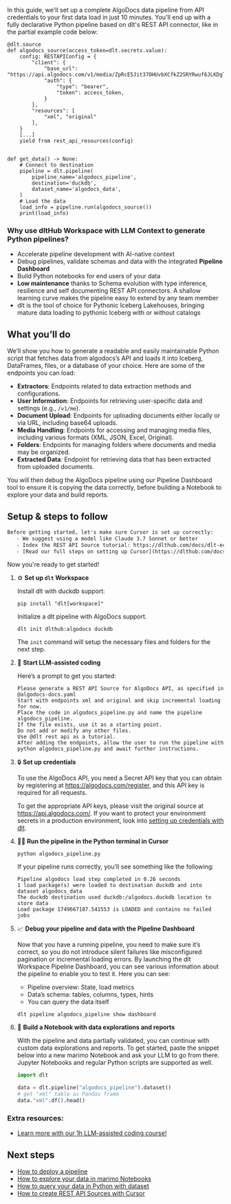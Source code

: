 In this guide, we'll set up a complete AlgoDocs data pipeline from API credentials to your first data load in just 10 minutes. You'll end up with a fully declarative Python pipeline based on dlt's REST API connector, like in the partial example code below:

```python-outcome
@dlt.source
def algodocs_source(access_token=dlt.secrets.value):
    config: RESTAPIConfig = {
        "client": {
            "base_url": "https://api.algodocs.com/v1/media/ZpRcE5Jit37OHUvbXCfkZ2SRYRwuf6JLKDgTwV4guKEnMB6Tvw7IJ3Tw6AOn8OCXUWDDdceB8zqOY5EWkczjyBChkkmwGhHfHh3qx2gTS5aKdE8BvrCvPTYSUWTtpivq/1",
            "auth": {
                "type": "bearer",
                "token": access_token,
            }
        },
        "resources": [
            "xml", "original"
        ],
    }
    [...]
    yield from rest_api_resources(config)


def get_data() -> None:
    # Connect to destination
    pipeline = dlt.pipeline(
        pipeline_name='algodocs_pipeline',
        destination='duckdb',
        dataset_name='algodocs_data', 
    )
    # Load the data
    load_info = pipeline.run(algodocs_source())
    print(load_info) 
```

### Why use dltHub Workspace with LLM Context to generate Python pipelines?

- Accelerate pipeline development with AI-native context
- Debug pipelines, validate schemas and data with the integrated **Pipeline Dashboard**
- Build Python notebooks for end users of your data
- **Low maintenance** thanks to Schema evolution with type inference, resilience and self documenting REST API connectors. A shallow learning curve makes the pipeline easy to extend by any team member
- dlt is the tool of choice for Pythonic Iceberg Lakehouses, bringing mature data loading to pythonic Iceberg with or without catalogs

## What you’ll do

We’ll show you how to generate a readable and easily maintainable Python script that fetches data from algodocs’s API and loads it into Iceberg, DataFrames, files, or a database of your choice. Here are some of the endpoints you can load:

- **Extractors**: Endpoints related to data extraction methods and configurations.
- **User Information**: Endpoints for retrieving user-specific data and settings (e.g., `/v1/me`).
- **Document Upload**: Endpoints for uploading documents either locally or via URL, including base64 uploads.
- **Media Handling**: Endpoints for accessing and managing media files, including various formats (XML, JSON, Excel, Original).
- **Folders**: Endpoints for managing folders where documents and media may be organized.
- **Extracted Data**: Endpoint for retrieving data that has been extracted from uploaded documents.

You will then debug the AlgoDocs pipeline using our Pipeline Dashboard tool to ensure it is copying the data correctly, before building a Notebook to explore your data and build reports.

## Setup & steps to follow

```default
Before getting started, let's make sure Cursor is set up correctly:
   - We suggest using a model like Claude 3.7 Sonnet or better
   - Index the REST API Source tutorial: https://dlthub.com/docs/dlt-ecosystem/verified-sources/rest_api/ and add it to context as **@dlt rest api**
   - [Read our full steps on setting up Cursor](https://dlthub.com/docs/dlt-ecosystem/llm-tooling/cursor-restapi#23-configuring-cursor-with-documentation)
```

Now you're ready to get started!

1. ⚙️ **Set up `dlt` Workspace**
    
    Install dlt with duckdb support:
    ```shell
    pip install "dlt[workspace]"
    ```

    Initialize a dlt pipeline with AlgoDocs support.
    ```shell
    dlt init dlthub:algodocs duckdb
    ```

    The `init` command will setup the necessary files and folders for the next step.
    
2. 🤠 **Start LLM-assisted coding**
    
    Here’s a prompt to get you started:
    
    ```prompt
    Please generate a REST API Source for AlgoDocs API, as specified in @algodocs-docs.yaml 
    Start with endpoints xml and original and skip incremental loading for now. 
    Place the code in algodocs_pipeline.py and name the pipeline algodocs_pipeline. 
    If the file exists, use it as a starting point. 
    Do not add or modify any other files. 
    Use @dlt rest api as a tutorial. 
    After adding the endpoints, allow the user to run the pipeline with python algodocs_pipeline.py and await further instructions.
    ```

    
3. 🔒 **Set up credentials** 
    
    To use the AlgoDocs API, you need a Secret API key that you can obtain by registering at https://algodocs.com/register, and this API key is required for all requests.
    
    To get the appropriate API keys, please visit the original source at https://api.algodocs.com/.
    If you want to protect your environment secrets in a production environment, look into [setting up credentials with dlt](https://dlthub.com/docs/walkthroughs/add_credentials).
    
4. 🏃‍♀️ **Run the pipeline in the Python terminal in Cursor**
    
    ```shell
    python algodocs_pipeline.py
    ```
    
    If your pipeline runs correctly, you’ll see something like the following:
    
    ```shell
    Pipeline algodocs load step completed in 0.26 seconds
    1 load package(s) were loaded to destination duckdb and into dataset algodocs_data
    The duckdb destination used duckdb:/algodocs.duckdb location to store data
    Load package 1749667187.541553 is LOADED and contains no failed jobs
    ```
    
5. 📈 **Debug your pipeline and data with the Pipeline Dashboard**

    Now that you have a running pipeline, you need to make sure it’s correct, so you do not introduce silent failures like misconfigured pagination or incremental loading errors. By launching the dlt Workspace Pipeline Dashboard, you can see various information about the pipeline to enable you to test it. Here you can see:
    - Pipeline overview: State, load metrics
    - Data’s schema: tables, columns, types, hints
    - You can query the data itself
    
    ```shell
    dlt pipeline algodocs_pipeline show dashboard
    ```
    
6. 🐍 **Build a Notebook with data explorations and reports**

    With the pipeline and data partially validated, you can continue with custom data explorations and reports. To get started, paste the snippet below into a new marimo Notebook and ask your LLM to go from there. Jupyter Notebooks and regular Python scripts are supported as well.

    
    ```python
    import dlt

   data = dlt.pipeline("algodocs_pipeline").dataset()
   # get "xml" table as Pandas frame
   data."xml".df().head()
    ```

### Extra resources:

- [Learn more with our 1h LLM-assisted coding course!](https://www.youtube.com/watch?v=GGid70rnJuM)

## Next steps

- [How to deploy a pipeline](https://dlthub.com/docs/walkthroughs/deploy-a-pipeline)
- [How to explore your data in marimo Notebooks](https://dlthub.com/docs/general-usage/dataset-access/marimo)
- [How to query your data in Python with dataset](https://dlthub.com/docs/general-usage/dataset-access/dataset)
- [How to create REST API Sources with Cursor](https://dlthub.com/docs/dlt-ecosystem/llm-tooling/cursor-restapi)
